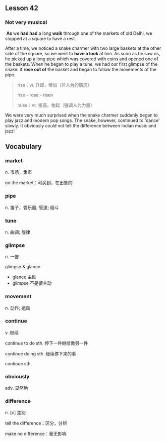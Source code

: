 ## Lesson 42

### Not very musical

​	**As** we **had had** a long **walk** through one of the markets of old Delhi, we stopped at a square to have a rest. 

After a time, we noticed a snake charmer with two large baskets at the other side of the square, so we went to **have a look** at him. As soon as he saw us, he picked up a long pipe which was covered with coins and opened one of the baskets. When he began to play a tune, we had our first glimpse of the snake. It **rose out of** the basket and began to follow the movements of the pipe. 

> rise：vi. 升起，增加（非人为的情况）
>
> rise - rose - risen
>
> raise：vt. 提高，抬起（强调人为力量）

We were very much surprised when the snake charmer suddenly began to play jazz and modern pop songs. The snake, however, continued to 'dance' slowly. It obviously could not tell the difference between Indian music and jazz!

## Vocabulary

### market

n. 市场，集市

on the market：可买到，在出售的

### pipe

n. 笛子，管乐器; 管道; 烟斗

### tune

n. 曲调; 旋律

### glimpse

n. 一瞥

glimpse & glance

* glance 主动
* glimpse 不是很主动

### movement

n. 动作; 运动

### continue

v. 继续

continue to do sth. 停下一件继续做另一件

continue doing sth. 继续停下来的事

continue sth.

### obviously

adv. 显然地

### difference

n. [c] 差别

tell the difference：区分，分辨

make no difference：毫无影响